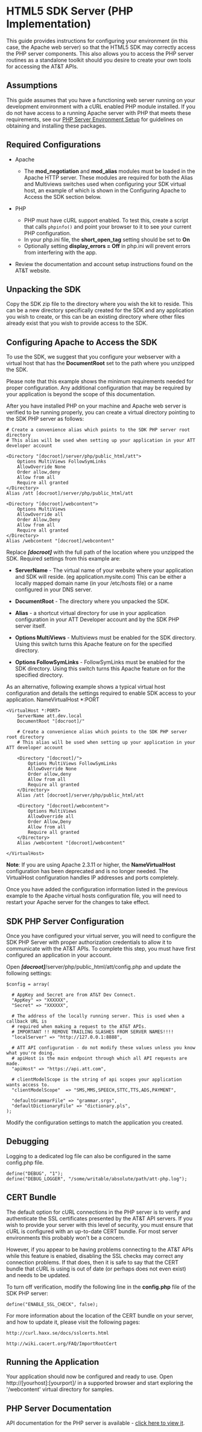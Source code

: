 HTML5 SDK Server (PHP Implementation)
===

This guide provides instructions for configuring your environment (in this case, the Apache web server) so that the HTML5 SDK may correctly access the PHP server components. This also allows you to access the PHP server routines as a standalone toolkit should you desire to create your own tools for accessing the AT&T APIs.

Assumptions
---
This guide assumes that you have a functioning web server running on your development environment with a cURL enabled PHP module installed. If you do not have access to a running Apache server with PHP that meets these requirements, see our [PHP Server Environment Setup](#!/guide/server_php_env) for guidelines on obtaining and installing these packages.

Required Configurations
----

- Apache
	- The **mod_negotiation** and **mod_alias** modules must be loaded in the Apache HTTP server. These modules are required for both the Alias and Multiviews switches used when configuring your SDK virtual host, an example of which is shown in the Configuring Apache to Access the SDK section below.

- PHP
	- PHP must have cURL support enabled. To test this, create a script that calls `phpinfo()` and point your browser to it to see your current PHP configuration.
	- In your php.ini file, the **short_open_tag** setting should be set to **On**
	- Optionally setting **display_errors = Off** in php.ini will prevent errors from interfering with the app.

- Review the documentation and account setup instructions found on the AT&T website.


Unpacking the SDK
---

Copy the SDK zip file to the directory where you wish the kit to reside. This can be a new directory specifically created for the SDK and any application you wish to create, or this can be an existing directory where other files already exist that you wish to provide access to the SDK. 

Configuring Apache to Access the SDK 
---

To use the SDK, we suggest that you configure your webserver with a virtual host that has the **DocumentRoot** set to the path where you unzipped the SDK.

Please note that this example shows the minimum requirements needed for proper configuration. Any additional configuration that may be required by your application is beyond the scope of this documentation. 

After you have installed PHP on your machine and Apache web server is verified to be running properly, you can create a virtual directory pointing to the SDK PHP server as follows:

	# Create a convenience alias which points to the SDK PHP server root directory
	# This alias will be used when setting up your application in your ATT developer account

	<Directory "[docroot]/server/php/public_html/att">
		Options MultiViews FollowSymLinks
		AllowOverride None
		Order allow,deny
		Allow from all
		Require all granted
	</Directory>
	Alias /att [docroot]/server/php/public_html/att
	
	<Directory "[docroot]/webcontent">
		Options MultiViews
		AllowOverride all
		Order Allow,Deny
		Allow from all
		Require all granted
	</Directory>
	Alias /webcontent "[docroot]/webcontent"

Replace ___[docroot]___ with the full path of the location where you unzipped the SDK. Required settings from this example are:

* **ServerName** - 
The virtual name of your website where your application and SDK will reside. (eg application.mysite.com) This can be either a locally mapped domain name (in your /etc/hosts file) or a name configured in your DNS server.

- **DocumentRoot** - The directory where you unpacked the SDK.

- **Alias** - a shortcut virtual directory for use in your application configuration in your ATT Developer account and by the SDK PHP server itself.

- **Options MultiViews** - Multiviews must be enabled for the SDK directory. Using this switch turns this Apache feature on for the specified directory.

- **Options FollowSymLinks** - FollowSymLinks must be enabled for the SDK directory. Using this switch turns this Apache feature on for the specified directory.

As an alternative, following example shows a typical virtual host configuration and details the settings required to enable SDK access to your application. 
	NameVirtualHost *:PORT

	<VirtualHost *:PORT>
		ServerName att.dev.local
		DocumentRoot "[docroot]/"

		# Create a convenience alias which points to the SDK PHP server root directory
		# This alias will be used when setting up your application in your ATT developer account

		<Directory "[docroot]/">
			Options MultiViews FollowSymLinks
			AllowOverride None
			Order allow,deny
			Allow from all
			Require all granted
		</Directory>
		Alias /att [docroot]/server/php/public_html/att

		<Directory "[docroot]/webcontent">
			Options MultiViews
			AllowOverride all
			Order Allow,Deny
			Allow from all
			Require all granted
		</Directory>
		Alias /webcontent "[docroot]/webcontent"

	</VirtualHost>

**Note**: If you are using Apache 2.3.11 or higher, the **NameVirtualHost** configuration has been deprecated and is no longer needed. The VirtualHost configuration handles IP addresses and ports completely.

Once you have added the configuration information listed in the previous example to the Apache virtual hosts configuration file, you will need to restart your Apache server for the changes to take effect.


SDK PHP Server Configuration
---

Once you have configured your virtual server, you will need to configure the SDK PHP Server with proper authorization credentials to allow it to communicate with the AT&T APIs. To complete this step, you must have first configured an application in your account.

Open ___[docroot]___/server/php/public_html/att/config.php and update the following settings:

	$config = array(

	  # AppKey and Secret are from AT&T Dev Connect.
	  "AppKey" => "XXXXXX",
	  "Secret" => "XXXXXX",

	  # The address of the locally running server. This is used when a callback URL is
	  # required when making a request to the AT&T APIs.
	  # IMPORTANT !! REMOVE TRAILING SLASHES FROM SERVER NAMES!!!!
	  "localServer" => "http://127.0.0.1:8888",

	  # ATT API configuration - do not modify these values unless you know what you're doing.
	  # apiHost is the main endpoint through which all API requests are made.
	  "apiHost" => "https://api.att.com",
	  
	  # clientModelScope is the string of api scopes your application wants access to.
	  "clientModelScope"  => "SMS,MMS,SPEECH,STTC,TTS,ADS,PAYMENT",
	
	  "defaultGrammarFile" => "grammar.srgs",
	  "defaultDictionaryFile" => "dictionary.pls",
	);

Modify the configuration settings to match the application you created.

Debugging
---

Logging to a dedicated log file can also be configured in the same config.php file.

	define("DEBUG", "1");
	define("DEBUG_LOGGER", "/some/writable/absolute/path/att-php.log");

CERT Bundle
---

The default option for cURL connections in the PHP server is to verify and authenticate the SSL certificates presented by the AT&T API servers. If you wish to provide your server with this level of security, you must ensure that cURL is configured with an up-to-date CERT bundle. For most server environments this probably won't be a concern.

However, if you appear to be having problems connecting to the AT&T APIs while this feature is enabled, disabling the SSL checks may correct any connection problems. If that does, then it is safe to say that the CERT bundle that cURL is using is out of date (or perhaps does not even exist) and needs to be updated.

To turn off verification, modify the following line in the **config.php** file of the SDK PHP server:

	define("ENABLE_SSL_CHECK", false);	

For more information about the location of the CERT bundle on your server, and how to update it, please visit the following pages:

	http://curl.haxx.se/docs/sslcerts.html

	http://wiki.cacert.org/FAQ/ImportRootCert


Running the Application
---
Your application should now be configured and ready to use. Open http://[yourhost]:[yourport]/ in a supported browser and start exploring the '/webcontent' virtual directory for samples.

PHP Server Documentation
---
API documentation for the PHP server is available - [click here to view it](server/php/index.html).

